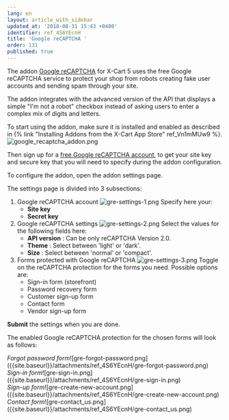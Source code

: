 ```yaml
---
lang: en
layout: article_with_sidebar
updated_at: '2018-08-31 15:43 +0400'
identifier: ref_4S6YEcnH
title: 'Google reCAPTCHA '
order: 131
published: true
---
```

The addon [Google reCAPTCHA](https://market.x-cart.com/addons/google-recaptcha.html "Google reCAPTCHA ") for X-Cart 5 uses the free Google reCAPTCHA service to protect your shop from robots creating fake user accounts and sending spam through your site.

The addon integrates with the advanced version of the API that displays a simple "I'm not a robot" checkbox instead of asking users to enter a complex mix of digits and letters.

To start using the addon, make sure it is installed and enabled as described in {% link "Installing Addons from the X-Cart App Store" ref_Vn1mMUw9 %}.
![google_recaptcha_addon.png]({{site.baseurl}}/attachments/ref_4S6YEcnH/google_recaptcha_addon.png)

Then sign up for a [free Google reCAPTCHA account](https://www.google.com/recaptcha/admin#list "Google reCAPTCHA "), to get your site key and secure key that you will need to specify during the addon configuration.

To configure the addon, open the addon settings page.

The settings page is divided into 3 subsections:

1. Google reCAPTCHA account
   ![gre-settings-1.png]({{site.baseurl}}/attachments/ref_4S6YEcnH/gre-settings-1.png)
   Specify here your:
   * **Site key**
   * **Secret key**
2. Google reCAPTCHA settings
   ![gre-settings-2.png]({{site.baseurl}}/attachments/ref_4S6YEcnH/gre-settings-2.png)
   Select the values for the following fields here:
   * **API version** : Can be only reCAPTCHA Version 2.0.
   * **Theme** : Select between 'light' or 'dark'.
   * **Size** : Select between 'normal' or 'compact'.
3. Forms protected with Google reCAPTCHA
   ![gre-settings-3.png]({{site.baseurl}}/attachments/ref_4S6YEcnH/gre-settings-3.png)
   Toggle on the reCAPTCHA protection for the forms you need. Possible options are:
   * Sign-in form (storefront)
   * Password recovery form
   * Customer sign-up form
   * Contact form
   * Vendor sign-up form
  
**Submit** the settings when you are done.

The enabled Google reCAPTCHA protection for the chosen forms will look as follows:

<div class="ui stackable four column grid">
  <div class="column" markdown="span"><i>Forgot password form</i>![gre-forgot-password.png]({{site.baseurl}}/attachments/ref_4S6YEcnH/gre-forgot-password.png)</div>
  <div class="column" markdown="span"><i>Sign-in form</i>![gre-sign-in.png]({{site.baseurl}}/attachments/ref_4S6YEcnH/gre-sign-in.png)</div>
  <div class="column" markdown="span"><i>Sign-up form</i>![gre-create-new-account.png]({{site.baseurl}}/attachments/ref_4S6YEcnH/gre-create-new-account.png)</div>
  <div class="column" markdown="span"><i>Contact form</i>![gre-contact_us.png]({{site.baseurl}}/attachments/ref_4S6YEcnH/gre-contact_us.png)</div>
</div>
